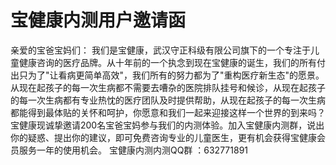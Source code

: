 # 宝健康内测用户邀请函  

亲爱的宝爸宝妈们：
 我们是宝健康，武汉守正科级有限公司旗下的一个专注于儿童健康咨询的医疗品牌。从十年前的一个执念到现在宝健康的诞生，我们的所有付出只为了"让看病更简单高效"，我们所有的努力都为了"重构医疗新生态"的愿景。
        从现在起孩子的每一次生病都不需要去嘈杂的医院排队挂号和候诊，从现在起孩子的每一次生病都有专业热忱的医疗团队及时提供帮助，从现在起孩子的每一次生病都能得到最体贴的关怀和呵护，你愿意和我们一起来迎接这样一个世界的到来吗？
       宝健康现诚挚邀请200名宝爸宝妈参与我们的内测体验。加入宝健康内测群，说出你的疑惑、提出你的建议，即可免费咨询专业的儿童医生，更有机会获得宝健康会员服务一年的使用机会。
     宝健康内测内测QQ群 ：632771891
